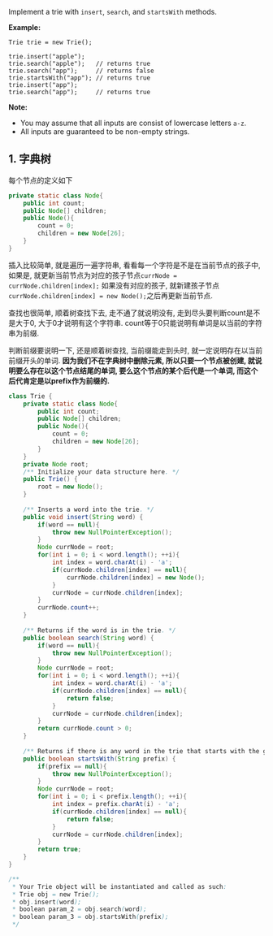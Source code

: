 Implement a trie with `insert`, `search`, and `startsWith` methods.

**Example:**

```
Trie trie = new Trie();

trie.insert("apple");
trie.search("apple");   // returns true
trie.search("app");     // returns false
trie.startsWith("app"); // returns true
trie.insert("app");   
trie.search("app");     // returns true
```

**Note:**

- You may assume that all inputs are consist of lowercase letters `a-z`.
- All inputs are guaranteed to be non-empty strings.

## 1. 字典树

每个节点的定义如下

```java
private static class Node{
    public int count;
    public Node[] children;
    public Node(){
        count = 0;
        children = new Node[26];
    }
}
```

插入比较简单, 就是遍历一遍字符串, 看看每一个字符是不是在当前节点的孩子中, 如果是, 就更新当前节点为对应的孩子节点`currNode = currNode.children[index];` 如果没有对应的孩子, 就新建孩子节点`currNode.children[index] = new Node();`之后再更新当前节点.

查找也很简单, 顺着树查找下去, 走不通了就说明没有, 走到尽头要判断count是不是大于0, 大于0才说明有这个字符串. count等于0只能说明有单词是以当前的字符串为前缀.

判断前缀要说明一下, 还是顺着树查找, 当前缀能走到头时, 就一定说明存在以当前前缀开头的单词. **因为我们不在字典树中删除元素, 所以只要一个节点被创建, 就说明要么存在以这个节点结尾的单词, 要么这个节点的某个后代是一个单词, 而这个后代肯定是以prefix作为前缀的.** 

```java
class Trie {
    private static class Node{
        public int count;
        public Node[] children;
        public Node(){
            count = 0;
            children = new Node[26];
        }
    }
    private Node root;
    /** Initialize your data structure here. */
    public Trie() {
        root = new Node();
    }
    
    /** Inserts a word into the trie. */
    public void insert(String word) {
        if(word == null){
            throw new NullPointerException();
        }
        Node currNode = root;
        for(int i = 0; i < word.length(); ++i){
            int index = word.charAt(i) - 'a';
            if(currNode.children[index] == null){
                currNode.children[index] = new Node();
            }
            currNode = currNode.children[index];
        }
        currNode.count++;
    }
    
    /** Returns if the word is in the trie. */
    public boolean search(String word) {
        if(word == null){
            throw new NullPointerException();
        }
        Node currNode = root;
        for(int i = 0; i < word.length(); ++i){
            int index = word.charAt(i) - 'a';
            if(currNode.children[index] == null){
                return false;
            }
            currNode = currNode.children[index];
        }
        return currNode.count > 0;
    }
    
    /** Returns if there is any word in the trie that starts with the given prefix. */
    public boolean startsWith(String prefix) {
        if(prefix == null){
            throw new NullPointerException();
        }
        Node currNode = root;
        for(int i = 0; i < prefix.length(); ++i){
            int index = prefix.charAt(i) - 'a';
            if(currNode.children[index] == null){
                return false;
            }
            currNode = currNode.children[index];
        }
        return true;
    }
}

/**
 * Your Trie object will be instantiated and called as such:
 * Trie obj = new Trie();
 * obj.insert(word);
 * boolean param_2 = obj.search(word);
 * boolean param_3 = obj.startsWith(prefix);
 */
```

